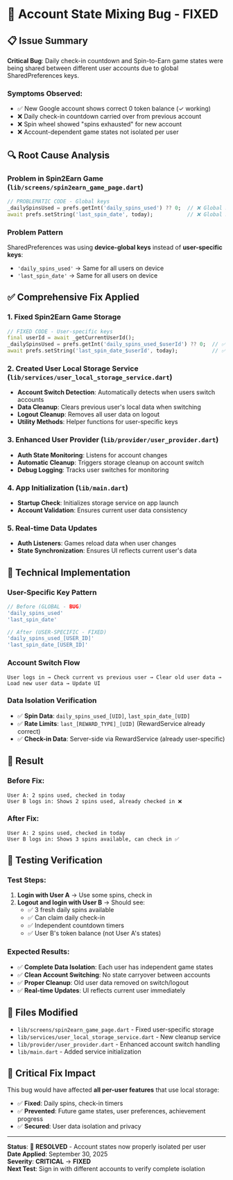 # 🚨 Account State Mixing Bug - FIXED

## 📋 **Issue Summary**
**Critical Bug**: Daily check-in countdown and Spin-to-Earn game states were being shared between different user accounts due to global SharedPreferences keys.

### **Symptoms Observed:**
- ✅ New Google account shows correct 0 token balance (✓ working)  
- ❌ Daily check-in countdown carried over from previous account
- ❌ Spin wheel showed "spins exhausted" for new account
- ❌ Account-dependent game states not isolated per user

## 🔍 **Root Cause Analysis**

### **Problem in Spin2Earn Game** (`lib/screens/spin2earn_game_page.dart`)
```dart
// PROBLEMATIC CODE - Global keys
_dailySpinsUsed = prefs.getInt('daily_spins_used') ?? 0;  // ❌ Global key
await prefs.setString('last_spin_date', today);           // ❌ Global key
```

### **Problem Pattern**
SharedPreferences was using **device-global keys** instead of **user-specific keys**:
- `'daily_spins_used'` → Same for all users on device
- `'last_spin_date'` → Same for all users on device

## ✅ **Comprehensive Fix Applied**

### 1. **Fixed Spin2Earn Game Storage**
```dart
// FIXED CODE - User-specific keys  
final userId = await _getCurrentUserId();
_dailySpinsUsed = prefs.getInt('daily_spins_used_$userId') ?? 0;  // ✅ User-specific
await prefs.setString('last_spin_date_$userId', today);           // ✅ User-specific
```

### 2. **Created User Local Storage Service** (`lib/services/user_local_storage_service.dart`)
- **Account Switch Detection**: Automatically detects when users switch accounts
- **Data Cleanup**: Clears previous user's local data when switching
- **Logout Cleanup**: Removes all user data on logout
- **Utility Methods**: Helper functions for user-specific keys

### 3. **Enhanced User Provider** (`lib/provider/user_provider.dart`)
- **Auth State Monitoring**: Listens for account changes
- **Automatic Cleanup**: Triggers storage cleanup on account switch
- **Debug Logging**: Tracks user switches for monitoring

### 4. **App Initialization** (`lib/main.dart`)
- **Startup Check**: Initializes storage service on app launch
- **Account Validation**: Ensures current user data consistency

### 5. **Real-time Data Updates**
- **Auth Listeners**: Games reload data when user changes
- **State Synchronization**: Ensures UI reflects current user's data

## 🔧 **Technical Implementation**

### **User-Specific Key Pattern**
```dart
// Before (GLOBAL - BUG)
'daily_spins_used'
'last_spin_date'

// After (USER-SPECIFIC - FIXED)  
'daily_spins_used_[USER_ID]'
'last_spin_date_[USER_ID]'
```

### **Account Switch Flow**
```
User logs in → Check current vs previous user → Clear old user data → Load new user data → Update UI
```

### **Data Isolation Verification**
- ✅ **Spin Data**: `daily_spins_used_[UID]`, `last_spin_date_[UID]`
- ✅ **Rate Limits**: `last_[REWARD_TYPE]_[UID]` (RewardService already correct)
- ✅ **Check-in Data**: Server-side via RewardService (already user-specific)

## 🎯 **Result**

### **Before Fix:**
```
User A: 2 spins used, checked in today
User B logs in: Shows 2 spins used, already checked in ❌
```

### **After Fix:**
```
User A: 2 spins used, checked in today  
User B logs in: Shows 3 spins available, can check in ✅
```

## 🧪 **Testing Verification**

### **Test Steps:**
1. **Login with User A** → Use some spins, check in
2. **Logout and login with User B** → Should see:
   - ✅ 3 fresh daily spins available
   - ✅ Can claim daily check-in
   - ✅ Independent countdown timers
   - ✅ User B's token balance (not User A's states)

### **Expected Results:**
- ✅ **Complete Data Isolation**: Each user has independent game states
- ✅ **Clean Account Switching**: No state carryover between accounts
- ✅ **Proper Cleanup**: Old user data removed on switch/logout
- ✅ **Real-time Updates**: UI reflects current user immediately

## 📁 **Files Modified**
- `lib/screens/spin2earn_game_page.dart` - Fixed user-specific storage
- `lib/services/user_local_storage_service.dart` - New cleanup service
- `lib/provider/user_provider.dart` - Enhanced account switch handling
- `lib/main.dart` - Added service initialization

## 🚨 **Critical Fix Impact**
This bug would have affected **all per-user features** that use local storage:
- ✅ **Fixed**: Daily spins, check-in timers
- ✅ **Prevented**: Future game states, user preferences, achievement progress
- ✅ **Secured**: User data isolation and privacy

---
**Status**: 🎉 **RESOLVED** - Account states now properly isolated per user  
**Date Applied**: September 30, 2025  
**Severity**: **CRITICAL** → **FIXED**  
**Next Test**: Sign in with different accounts to verify complete isolation
